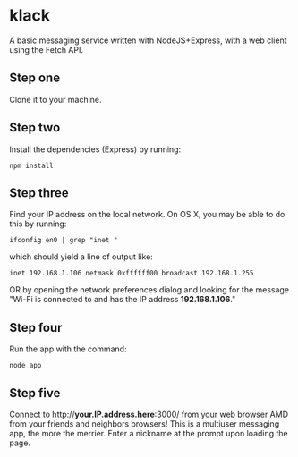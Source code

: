 # klack
A basic messaging service written with NodeJS+Express, with a web client using the Fetch API.

## Step one
Clone it to your machine.

## Step two
Install the dependencies (Express) by running:

    npm install

## Step three
Find your IP address on the local network. On OS X, you may be able to do this by running:

    ifconfig en0 | grep "inet "
    
which should yield a line of output like:

    inet 192.168.1.106 netmask 0xffffff00 broadcast 192.168.1.255

OR by opening the network preferences dialog and looking for the message
"Wi-Fi is connected to <NETWORKNAME> and has the IP address **192.168.1.106**."

## Step four
Run the app with the command:

    node app

## Step five
Connect to http://**your.IP.address.here**:3000/ from your web browser AMD from your friends and neighbors browsers!
This is a multiuser messaging app, the more the merrier.
Enter a nickname at the prompt upon loading the page.

